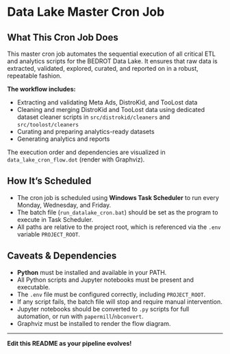 # Data Lake Master Cron Job

## What This Cron Job Does
This master cron job automates the sequential execution of all critical ETL and analytics scripts for the BEDROT Data Lake. It ensures that raw data is extracted, validated, explored, curated, and reported on in a robust, repeatable fashion.

**The workflow includes:**
- Extracting and validating Meta Ads, DistroKid, and TooLost data
- Cleaning and merging DistroKid and TooLost data using dedicated dataset cleaner scripts in `src/distrokid/cleaners` and `src/toolost/cleaners`
- Curating and preparing analytics-ready datasets
- Generating analytics and reports

The execution order and dependencies are visualized in `data_lake_cron_flow.dot` (render with Graphviz).

## How It’s Scheduled
- The cron job is scheduled using **Windows Task Scheduler** to run every Monday, Wednesday, and Friday.
- The batch file (`run_datalake_cron.bat`) should be set as the program to execute in Task Scheduler.
- All paths are relative to the project root, which is referenced via the `.env` variable `PROJECT_ROOT`.

## Caveats & Dependencies
- **Python** must be installed and available in your PATH.
- All Python scripts and Jupyter notebooks must be present and executable.
- The `.env` file must be configured correctly, including `PROJECT_ROOT`.
- If any script fails, the batch file will stop and require manual intervention.
- Jupyter notebooks should be converted to `.py` scripts for full automation, or run with `papermill`/`nbconvert`.
- Graphviz must be installed to render the flow diagram.

---
**Edit this README as your pipeline evolves!**
